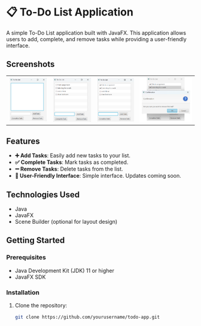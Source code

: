 # 📋 To-Do List Application

A simple To-Do List application built with JavaFX. This application allows users to add, complete, and remove tasks while providing a user-friendly interface.

## Screenshots

<table>
    <tr>
        <td><img src="images/Untitled.png" alt="Main Page Without Tasks" width="250"/></td>
        <td><img src="images/Untitled1.png" alt="Main Page With Added Tasks" width="250"/></td>
        <td><img src="images/Untitled2.png" alt="Completed Tasks" width="250"/></td>
        <td><img src="images/Untitled3.png" alt="Remove Task Prompt" width="340"/></td>
    </tr>
</table>

## Features

- **➕ Add Tasks**: Easily add new tasks to your list.
- **✅ Complete Tasks**: Mark tasks as completed.
- **➖ Remove Tasks**: Delete tasks from the list.
- **📱 User-Friendly Interface**: Simple interface. Updates coming soon.

## Technologies Used

- Java
- JavaFX
- Scene Builder (optional for layout design)

## Getting Started

### Prerequisites

- Java Development Kit (JDK) 11 or higher
- JavaFX SDK

### Installation

1. Clone the repository:

   ```bash
   git clone https://github.com/yourusername/todo-app.git
   ```
